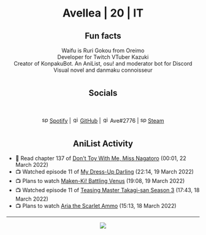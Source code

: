 <h1 align="center">
Avellea | 20 | IT
</h1>



<h2 align="center">
Fun facts
</h2>

<p align="center">
Waifu is Ruri Gokou from Oreimo<br>
Developer for Twitch VTuber Kazuki<br>
Creator of KonpakuBot. An AniList, osu! and moderator bot for Discord<br>
Visual novel and danmaku connoisseur
</p>

<h1>
<h2 align="center">Socials</h2>
<br>
<p align="center">
<img src="https://open.scdn.co/cdn/images/favicon.5cb2bd30.ico" alt="spotify logo" width="16"> <a href="https://open.spotify.com/user/2r8tkjt7qlh7uo7k06z43t63a">Spotify</a> | <img src="https://github.com/fluidicon.png" alt="github logo" width="16"> <a href="https://github.com/Avellea">GitHub</a> | <img src="https://i.imgur.com/ywxedYu.png" alt="github logo" width="16"> Ave#2776 | <img src="https://store.steampowered.com/favicon.ico" alt="spotify logo" width="16"> <a href="https://steamcommunity.com/id/Avellea/">Steam</a>
</p>
<h1>

<h2 align="center">AniList Activity</h2>

<!-- ANILIST_ACTIVITY:start -->

-   📖 Read chapter 137 of [Don't Toy With Me, Miss Nagatoro](https://anilist.co/manga/100664) (00:01, 22 March 2022)
-   📺 Watched episode 11 of [My Dress-Up Darling](https://anilist.co/anime/132405) (22:14, 19 March 2022)
-   📺 Plans to watch [Maken-Ki! Battling Venus](https://anilist.co/anime/9936) (19:08, 19 March 2022)
-   📺 Watched episode 11 of [Teasing Master Takagi-san Season 3](https://anilist.co/anime/138424) (17:43, 18 March 2022)
-   📺 Plans to watch [Aria the Scarlet Ammo](https://anilist.co/anime/8630) (15:13, 18 March 2022)

<!-- ANILIST_ACTIVITY:end -->


---



<p align="center">
<img src="https://i.pinimg.com/originals/5f/95/04/5f9504eb5a7d27ec7a6121b9e9aa48b3.gif">
<p>

